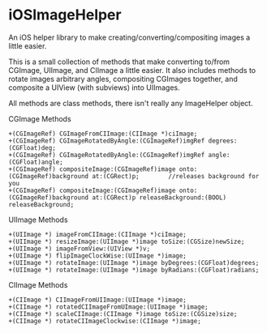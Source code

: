 iOSImageHelper
==============

An iOS helper library to make creating/converting/compositing images a little easier.


This is a small collection of methods that make converting to/from CGImage, UIImage, and CIImage a little easier.
It also includes methods to rotate images arbitrary angles, compositing CGImages together, and composite a UIView (with subviews) into UIImages.

All methods are class methods, there isn't really any ImageHelper object.

CGImage Methods


    +(CGImageRef) CGImageFromCIImage:(CIImage *)ciImage;
    +(CGImageRef) CGImageRotatedByAngle:(CGImageRef)imgRef degrees:(CGFloat)deg;
    +(CGImageRef) CGImageRotatedByAngle:(CGImageRef)imgRef angle:(CGFloat)angle;
    +(CGImageRef) compositeImage:(CGImageRef)image onto:(CGImageRef)background at:(CGRect)p;		//releases background for you
    +(CGImageRef) compositeImage:(CGImageRef)image onto:(CGImageRef)background at:(CGRect)p releaseBackground:(BOOL) releaseBackground;
    
    
UIImage Methods

    +(UIImage *) imageFromCIImage:(CIImage *)ciImage;
    +(UIImage *) resizeImage:(UIImage *)image toSize:(CGSize)newSize;
    +(UIImage *) imageFromView:(UIView *)v;
    +(UIImage *) flipImageClockWise:(UIImage *)image;
    +(UIImage *) rotateImage:(UIImage *)image byDegrees:(CGFloat)degrees;
    +(UIImage *) rotateImage:(UIImage *)image byRadians:(CGFloat)radians;

CIImage Methods

    +(CIImage *) CIImageFromUIImage:(UIImage *)image;
    +(CIImage *) rotatedCIImageFromUImage:(UIImage *)image;
    +(CIImage *) scaleCIImage:(CIImage *)image toSize:(CGSize)size;
    +(CIImage *) rotateCIImageClockwise:(CIImage *)image;